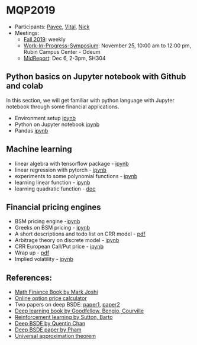 # MQP2019

- Participants: [Pavee](./Pavee/README.md), [Vital](./Vital/README.md), [Nick](./Nick/README.md)
- Meetings: 
  - [Fall 2019](./doc/Fall2019Meeting.pdf): weekly 
  - [Work-In-Progress-Symposium](https://www.wpi.edu/news/calendar/events/works-in-progress): 
  November 25, 10:00 am to 12:00 pm, Rubin Campus Center - Odeum
  - [MidReport](doc/MidReportConfirm.pdf): Dec 6, 2-3pm, SH304




## Python basics on Jupyter notebook with Github and colab

In this section, we will get familiar with python language with Jupyter notebook through some financial applications.

- Environment setup [ipynb](./other/first_notebook_v01.ipynb)
- Python on Jupyter notebook [ipynb](./other/python_notebook.ipynb)
- Pandas [ipynb](./other/pandas_basics.ipynb)

## Machine learning



- linear algebra with tensorflow package - [ipynb](https://github.com/songqsh/foo1/blob/master/src/linalg_tf.ipynb)
- linear regression with pytorch - [ipynb](https://github.com/songqsh/foo1/blob/master/src/linreg_torch_v01.ipynb)
- experiments to some polynomial functions - [ipynb](other/linearfunction01.ipynb)
- learning linear function - [ipynb](Nick/Copy_of_linearfunction01.ipynb)
- learning quadratic function - [doc](Pavee/test%20run.pdf)

## Financial pricing engines

- BSM pricing engine -[ipynb](Nick/Copy_of_bsm_formula_v01.ipynb)
- Greeks on BSM pricing - [ipynb](Vital/bsm_formula_w/parity&greeks_v02.ipynb)
- A short descriptions and todo list on CRR model - [pdf](doc/prj_crr.pdf)
- Arbitrage theory on discrete model - [ipynb](other/bin_tree.ipynb)
- CRR European Call/Put price - [ipynb](Pavee/CRR_Model.ipynb)
- Wrap up - [pdf](Vital/MQP19Draft1_Vital.pdf)
- Implied volatility - [ipynb](Vital/ImpliedVol_ChangesNeeded.ipynb)

## References:

- [Math Finance Book by Mark Joshi](https://math.dartmouth.edu/~m86f17/Downloads/Joshi_The_Concepts_and_Practice_of_MathFin.pdf)
- [Online option price calculator](http://quantcalc.net/index.html)
- Two papers on deep BSDE: [paper1](./doc/EHJ17_deep_bsde.pdf), [paper2](./doc/HJE18_deep_bsde.pdf)
- [Deep learning book by Goodfellow, Bengio, Courville](http://www.deeplearningbook.org/)
- [Reinforcement learning by Sutton, Barto](http://incompleteideas.net/book/the-book-2nd.html)
- [Deep BSDE by Quentin Chan](https://gitlab.com/14chanwa/ml_for_semilinear_pdes)
- [Deep BSDE paper by Pham](https://arxiv.org/abs/1902.01599)
- [Universal approximation theorem](doc/HSW90.pdf)
